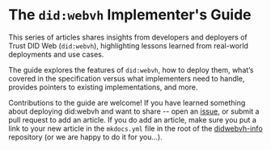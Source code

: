 # The `did:webvh` Implementer's Guide

This series of articles shares insights from developers and deployers of Trust
DID Web (`did:webvh`), highlighting lessons learned from real-world deployments
and use cases. 

The guide explores the features of `did:webvh`, how to deploy them,
what’s covered in the specification versus what implementers need to handle,
provides pointers to existing implementations, and more.

Contributions to the guide are welcome! If you have learned something about
deploying did:webvh and want to share -- open an [issue], or submit a pull request
to add an article. If you do add an article, make sure you put a link to your
new article in the `mkdocs.yml` file in the root of the [didwebvh-info]
repository (or we are happy to do it for you...).

[issue]: https://github.com/decentralized-identity/didwebvh-info
[didwebvh-info]: https://github.com/decentralized-identity/didwebvh-info
